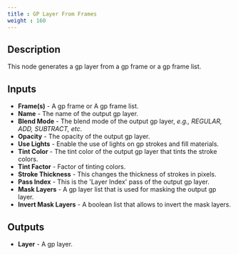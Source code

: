 ```yaml
---
title : GP Layer From Frames
weight : 160
---
```


## Description

This node generates a gp layer from a gp frame or a gp frame list.

## Inputs

- **Frame(s)** - A gp frame or A gp frame list.
- **Name** - The name of the output gp layer.
- **Blend Mode** - The blend mode of the output gp layer, *e.g., REGULAR, ADD, SUBTRACT, etc*.
- **Opacity** - The opacity of the output gp layer.
- **Use Lights** - Enable the use of lights on gp strokes and fill materials.
- **Tint Color** - The tint color of the output gp layer that tints the stroke colors.
- **Tint Factor** - Factor of tinting colors.
- **Stroke Thickness** - This changes the thickness of strokes in pixels.
- **Pass Index** - This is the 'Layer Index' pass of the output gp layer.
- **Mask Layers** - A gp layer list that is used for masking the output gp layer.
- **Invert Mask Layers** - A boolean list that allows to invert the mask layers.

## Outputs

- **Layer** - A gp layer.
